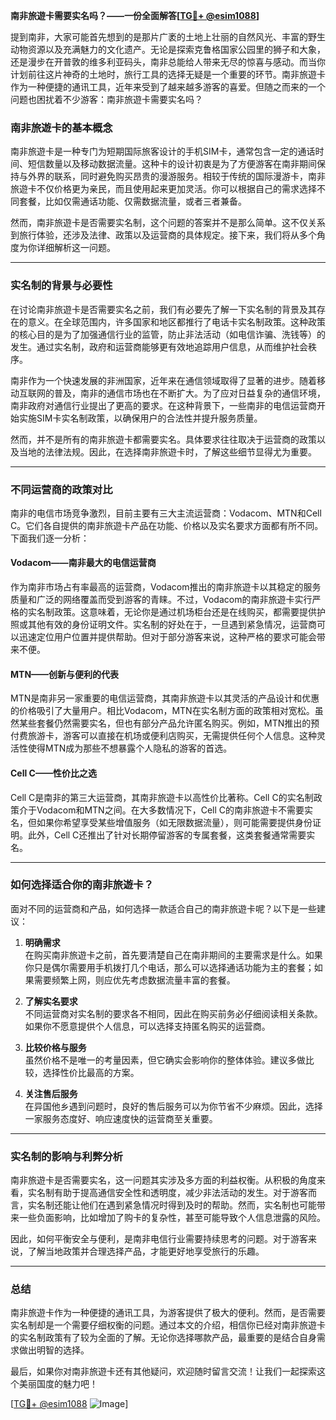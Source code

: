 **南非旅遊卡需要实名吗？——一份全面解答[[TG💪+ @esim1088](https://t.me/s/esim1088)]**

提到南非，大家可能首先想到的是那片广袤的土地上壮丽的自然风光、丰富的野生动物资源以及充满魅力的文化遗产。无论是探索克鲁格国家公园里的狮子和大象，还是漫步在开普敦的维多利亚码头，南非总能给人带来无尽的惊喜与感动。而当你计划前往这片神奇的土地时，旅行工具的选择无疑是一个重要的环节。南非旅遊卡作为一种便捷的通讯工具，近年来受到了越来越多游客的喜爱。但随之而来的一个问题也困扰着不少游客：南非旅遊卡需要实名吗？

### 南非旅遊卡的基本概念

南非旅遊卡是一种专门为短期国际旅客设计的手机SIM卡，通常包含一定的通话时间、短信数量以及移动数据流量。这种卡的设计初衷是为了方便游客在南非期间保持与外界的联系，同时避免购买昂贵的漫游服务。相较于传统的国际漫游卡，南非旅遊卡不仅价格更为亲民，而且使用起来更加灵活。你可以根据自己的需求选择不同套餐，比如仅需通话功能、仅需数据流量，或者三者兼备。

然而，南非旅遊卡是否需要实名制，这个问题的答案并不是那么简单。这不仅关系到旅行体验，还涉及法律、政策以及运营商的具体规定。接下来，我们将从多个角度为你详细解析这一问题。

---

### 实名制的背景与必要性

在讨论南非旅遊卡是否需要实名之前，我们有必要先了解一下实名制的背景及其存在的意义。在全球范围内，许多国家和地区都推行了电话卡实名制政策。这种政策的核心目的是为了加强通信行业的监管，防止非法活动（如电信诈骗、洗钱等）的发生。通过实名制，政府和运营商能够更有效地追踪用户信息，从而维护社会秩序。

南非作为一个快速发展的非洲国家，近年来在通信领域取得了显著的进步。随着移动互联网的普及，南非的通信市场也在不断扩大。为了应对日益复杂的通信环境，南非政府对通信行业提出了更高的要求。在这种背景下，一些南非的电信运营商开始实施SIM卡实名制政策，以确保用户的合法性并提升服务质量。

然而，并不是所有的南非旅遊卡都需要实名。具体要求往往取决于运营商的政策以及当地的法律法规。因此，在选择南非旅遊卡时，了解这些细节显得尤为重要。

---

### 不同运营商的政策对比

南非的电信市场竞争激烈，目前主要有三大主流运营商：Vodacom、MTN和Cell C。它们各自提供的南非旅遊卡产品在功能、价格以及实名要求方面都有所不同。下面我们逐一分析：

#### Vodacom——南非最大的电信运营商

作为南非市场占有率最高的运营商，Vodacom推出的南非旅遊卡以其稳定的服务质量和广泛的网络覆盖而受到游客的青睐。不过，Vodacom的南非旅遊卡实行严格的实名制政策。这意味着，无论你是通过机场柜台还是在线购买，都需要提供护照或其他有效的身份证明文件。实名制的好处在于，一旦遇到紧急情况，运营商可以迅速定位用户位置并提供帮助。但对于部分游客来说，这种严格的要求可能会带来不便。

#### MTN——创新与便利的代表

MTN是南非另一家重要的电信运营商，其南非旅遊卡以其灵活的产品设计和优惠的价格吸引了大量用户。相比Vodacom，MTN在实名制方面的政策相对宽松。虽然某些套餐仍然需要实名，但也有部分产品允许匿名购买。例如，MTN推出的预付费旅游卡，游客可以直接在机场或便利店购买，无需提供任何个人信息。这种灵活性使得MTN成为那些不想暴露个人隐私的游客的首选。

#### Cell C——性价比之选

Cell C是南非的第三大运营商，其南非旅遊卡以高性价比著称。Cell C的实名制政策介于Vodacom和MTN之间。在大多数情况下，Cell C的南非旅遊卡不需要实名，但如果你希望享受某些增值服务（如无限数据流量），则可能需要提供身份证明。此外，Cell C还推出了针对长期停留游客的专属套餐，这类套餐通常需要实名。

---

### 如何选择适合你的南非旅遊卡？

面对不同的运营商和产品，如何选择一款适合自己的南非旅遊卡呢？以下是一些建议：

1. **明确需求**  
   在购买南非旅遊卡之前，首先要清楚自己在南非期间的主要需求是什么。如果你只是偶尔需要用手机拨打几个电话，那么可以选择通话功能为主的套餐；如果需要频繁上网，则应优先考虑数据流量丰富的套餐。

2. **了解实名要求**  
   不同运营商对实名制的要求各不相同，因此在购买前务必仔细阅读相关条款。如果你不愿意提供个人信息，可以选择支持匿名购买的运营商。

3. **比较价格与服务**  
   虽然价格不是唯一的考量因素，但它确实会影响你的整体体验。建议多做比较，选择性价比最高的方案。

4. **关注售后服务**  
   在异国他乡遇到问题时，良好的售后服务可以为你节省不少麻烦。因此，选择一家服务态度好、响应速度快的运营商至关重要。

---

### 实名制的影响与利弊分析

南非旅遊卡是否需要实名，这一问题其实涉及多方面的利益权衡。从积极的角度来看，实名制有助于提高通信安全性和透明度，减少非法活动的发生。对于游客而言，实名制还能让他们在遇到紧急情况时得到及时的帮助。然而，实名制也可能带来一些负面影响，比如增加了购卡的复杂性，甚至可能导致个人信息泄露的风险。

因此，如何平衡安全与便利，是南非电信行业需要持续思考的问题。对于游客来说，了解当地政策并合理选择产品，才能更好地享受旅行的乐趣。

---

### 总结

南非旅遊卡作为一种便捷的通讯工具，为游客提供了极大的便利。然而，是否需要实名制却是一个需要仔细权衡的问题。通过本文的介绍，相信你已经对南非旅遊卡的实名制政策有了较为全面的了解。无论你选择哪款产品，最重要的是结合自身需求做出明智的选择。

最后，如果你对南非旅遊卡还有其他疑问，欢迎随时留言交流！让我们一起探索这个美丽国度的魅力吧！

[[TG💪+ @esim1088](https://t.me/s/esim1088) ![Image](https://i.postimg.cc/4NQfJmqS/Snipaste-2025-05-13-00-14-12.png)]
